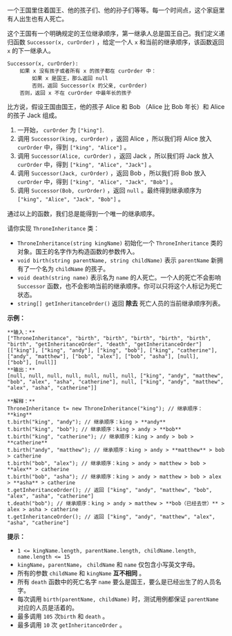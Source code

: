 一个王国里住着国王、他的孩子们、他的孙子们等等。每一个时间点，这个家庭里有人出生也有人死亡。

这个王国有一个明确规定的王位继承顺序，第一继承人总是国王自己。我们定义递归函数 `Successor(x, curOrder)` ，给定一个人 `x`
和当前的继承顺序，该函数返回 `x` 的下一继承人。

    
    
    Successor(x, curOrder):
        如果 x 没有孩子或者所有 x 的孩子都在 curOrder 中：
            如果 x 是国王，那么返回 null
            否则，返回 Successor(x 的父亲, curOrder)
        否则，返回 x 不在 curOrder 中最年长的孩子
    

比方说，假设王国由国王，他的孩子 Alice 和 Bob （Alice 比 Bob 年长）和 Alice 的孩子 Jack 组成。

  1. 一开始， `curOrder` 为 `["king"]`.
  2. 调用 `Successor(king, curOrder)` ，返回 Alice ，所以我们将 Alice 放入 `curOrder` 中，得到 `["king", "Alice"]` 。
  3. 调用 `Successor(Alice, curOrder)` ，返回 Jack ，所以我们将 Jack 放入 `curOrder` 中，得到 `["king", "Alice", "Jack"]` 。
  4. 调用 `Successor(Jack, curOrder)` ，返回 Bob ，所以我们将 Bob 放入 `curOrder` 中，得到 `["king", "Alice", "Jack", "Bob"]` 。
  5. 调用 `Successor(Bob, curOrder)` ，返回 `null` 。最终得到继承顺序为 `["king", "Alice", "Jack", "Bob"]` 。

通过以上的函数，我们总是能得到一个唯一的继承顺序。

请你实现 `ThroneInheritance` 类：

  * `ThroneInheritance(string kingName)` 初始化一个 `ThroneInheritance` 类的对象。国王的名字作为构造函数的参数传入。
  * `void birth(string parentName, string childName)` 表示 `parentName` 新拥有了一个名为 `childName` 的孩子。
  * `void death(string name)` 表示名为 `name` 的人死亡。一个人的死亡不会影响 `Successor` 函数，也不会影响当前的继承顺序。你可以只将这个人标记为死亡状态。
  * `string[] getInheritanceOrder()` 返回 **除去**  死亡人员的当前继承顺序列表。



**示例：**

    
    
    **输入：**
    ["ThroneInheritance", "birth", "birth", "birth", "birth", "birth", "birth", "getInheritanceOrder", "death", "getInheritanceOrder"]
    [["king"], ["king", "andy"], ["king", "bob"], ["king", "catherine"], ["andy", "matthew"], ["bob", "alex"], ["bob", "asha"], [null], ["bob"], [null]]
    **输出：**
    [null, null, null, null, null, null, null, ["king", "andy", "matthew", "bob", "alex", "asha", "catherine"], null, ["king", "andy", "matthew", "alex", "asha", "catherine"]]
    
    **解释：**
    ThroneInheritance t= new ThroneInheritance("king"); // 继承顺序： **king**
    t.birth("king", "andy"); // 继承顺序：king > **andy**
    t.birth("king", "bob"); // 继承顺序：king > andy > **bob**
    t.birth("king", "catherine"); // 继承顺序：king > andy > bob > **catherine**
    t.birth("andy", "matthew"); // 继承顺序：king > andy > **matthew** > bob > catherine
    t.birth("bob", "alex"); // 继承顺序：king > andy > matthew > bob > **alex** > catherine
    t.birth("bob", "asha"); // 继承顺序：king > andy > matthew > bob > alex > **asha** > catherine
    t.getInheritanceOrder(); // 返回 ["king", "andy", "matthew", "bob", "alex", "asha", "catherine"]
    t.death("bob"); // 继承顺序：king > andy > matthew > **bob（已经去世）** > alex > asha > catherine
    t.getInheritanceOrder(); // 返回 ["king", "andy", "matthew", "alex", "asha", "catherine"]
    



**提示：**

  * `1 <= kingName.length, parentName.length, childName.length, name.length <= 15`
  * `kingName`，`parentName`， `childName` 和 `name` 仅包含小写英文字母。
  * 所有的参数 `childName` 和 `kingName`  **互不相同** 。
  * 所有 `death` 函数中的死亡名字 `name` 要么是国王，要么是已经出生了的人员名字。
  * 每次调用 `birth(parentName, childName)` 时，测试用例都保证 `parentName` 对应的人员是活着的。
  * 最多调用 `105` 次`birth` 和 `death` 。
  * 最多调用 `10` 次 `getInheritanceOrder` 。

